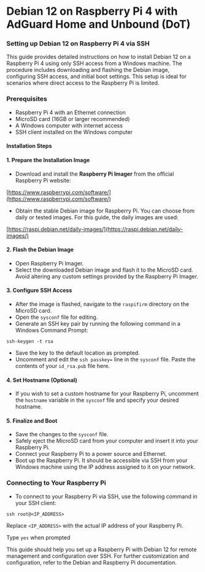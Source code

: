 # Debian 12 on Raspberry Pi 4 with AdGuard Home and Unbound (DoT)

### Setting up Debian 12 on Raspberry Pi 4 via SSH

This guide provides detailed instructions on how to install Debian 12 on a Raspberry Pi 4 using only SSH access from a Windows machine. The procedure includes downloading and flashing the Debian image, configuring SSH access, and initial boot settings. This setup is ideal for scenarios where direct access to the Raspberry Pi is limited.

### Prerequisites

- Raspberry Pi 4 with an Ethernet connection
- MicroSD card (16GB or larger recommended)
- A Windows computer with internet access
- SSH client installed on the Windows computer

#### Installation Steps

#### 1. Prepare the Installation Image

- Download and install the **Raspberry Pi Imager** from the official Raspberry Pi website:

[https://www.raspberrypi.com/software/](https://www.raspberrypi.com/software/)



- Obtain the stable Debian image for Raspberry Pi. You can choose from daily or tested images. For this guide, the daily images are used:

[https://raspi.debian.net/daily-images/](https://raspi.debian.net/daily-images/)


#### 2. Flash the Debian Image

- Open Raspberry Pi Imager.
- Select the downloaded Debian image and flash it to the MicroSD card. Avoid altering any custom settings provided by the Raspberry Pi Imager.

#### 3. Configure SSH Access

- After the image is flashed, navigate to the `raspifirm` directory on the MicroSD card.
- Open the `sysconf` file for editing.
- Generate an SSH key pair by running the following command in a Windows Command Prompt:
```
ssh-keygen -t rsa
```
- Save the key to the default location as prompted.
- Uncomment and edit the `ssh passkey=` line in the `sysconf` file. Paste the contents of your `id_rsa.pub` file here.

#### 4. Set Hostname (Optional)

- If you wish to set a custom hostname for your Raspberry Pi, uncomment the `hostname` variable in the `sysconf` file and specify your desired hostname.

#### 5. Finalize and Boot

- Save the changes to the `sysconf` file.
- Safely eject the MicroSD card from your computer and insert it into your Raspberry Pi.
- Connect your Raspberry Pi to a power source and Ethernet.
- Boot up the Raspberry Pi. It should be accessible via SSH from your Windows machine using the IP address assigned to it on your network.

### Connecting to Your Raspberry Pi

- To connect to your Raspberry Pi via SSH, use the following command in your SSH client:
```
ssh root@<IP_ADDRESS>
```
Replace `<IP_ADDRESS>` with the actual IP address of your Raspberry Pi.

Type `yes` when prompted

This guide should help you set up a Raspberry Pi with Debian 12 for remote management and configuration over SSH. For further customization and configuration, refer to the Debian and Raspberry Pi documentation.

